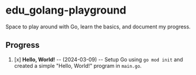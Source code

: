 # edu_golang-playground

Space to play around with Go, learn the basics, and document my progress.

## Progress

1. [x] **Hello, World!** -- (2024-03-09) -- Setup Go using `go mod init` and
       created a simple "Hello, World!" program in `main.go`.
